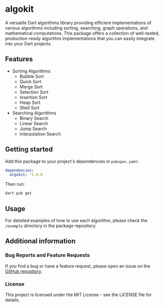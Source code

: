 # algokit

A versatile Dart algorithms library providing efficient implementations of various algorithms including sorting, searching, graph operations, and mathematical computations. This package offers a collection of well-tested, production-ready algorithm implementations that you can easily integrate into your Dart projects.

## Features

- Sorting Algorithms
  - Bubble Sort
  - Quick Sort
  - Merge Sort
  - Selection Sort
  - Insertion Sort
  - Heap Sort
  - Shell Sort
- Searching Algorithms
  - Binary Search
  - Linear Search
  - Jump Search
  - Interpolation Search

## Getting started

Add this package to your project's dependencies in `pubspec.yaml`:

```yaml
dependencies:
  algokit: ^1.0.0
```

Then run:

```bash
dart pub get
```

## Usage

For detailed examples of how to use each algorithm, please check the `/example` directory in the package repository.

## Additional information

### Bug Reports and Feature Requests

If you find a bug or have a feature request, please open an issue on the [GitHub repository](https://github.com/vijaykarthiktk/algokit/issues).

### License

This project is licensed under the MIT License - see the LICENSE file for details.
